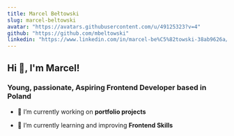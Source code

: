 ```yaml
---
title: Marcel Bełtowski
slug: marcel-beltowski
avatar: "https://avatars.githubusercontent.com/u/49125323?v=4"
github: "https://github.com/mbeltowski"
linkedin: "https://www.linkedin.com/in/marcel-be%C5%82towski-38ab9626a/"
---
```


## Hi 👋, I'm Marcel!
### Young, passionate, Aspiring Frontend Developer based in Poland

- 🔭 I’m currently working on **portfolio projects**

- 🌱 I’m currently learning and improving **Frontend Skills**